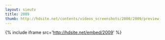 ```yaml
---
layout: sieutv
title: 2009
thumb: http://hdsite.net/contents/videos_screenshots/2000/2009/preview_360p.mp4.jpg
---
```

{% include iframe src='http://hdsite.net/embed/2009' %}
 
